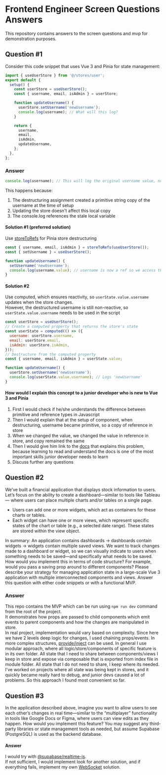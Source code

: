 # Frontend Engineer Screen Questions Answers

This repository contains answers to the screen questions and mvp for demonstration purposes.

## Question #1

Consider this code snippet that uses Vue 3 and Pinia for state management:

```javascript
import { useUserStore } from '@/stores/user';
export default {
  setup() {
    const userStore = useUserStore();
    const { username, email, isAdmin } = userStore;

    function updateUsername() {
      userStore.setUsername('newUsername');
      console.log(username); // What will this log?
    }

    return {
      username,
      email,
      isAdmin,
      updateUsername,
    };
  },
};
```

### Answer

```javascript
console.log(username); // This will log the original username value, not 'newUsername'
```

This happens because:

1. The destructuring assignment created a primitive string copy of the username at the time of setup
1. Updating the store doesn't affect this local copy
1. The console.log references the stale local variable

#### Solution #1 (preferred solution)

Use [storeToRefs](https://pinia.vuejs.org/core-concepts/#Destructuring-from-a-Store) for Pinia store destructuring

```javascript
const { username, email, isAdmin } = storeToRefs(useUserStore());
const { setUsername } = useUserStore();

function updateUsername() {
  setUsername('newUsername');
  console.log(username.value); // username is now a ref so we access the value with .value
}
```

#### Solution #2

Use computed, which ensures reactivity, so `userState.value.username` updates when the store changes.  
However, the destructured username is still non-reactive, so `userState.value.username` needs to be used in the script

```javascript
const userStore = useUserStore();
// Create a computed property that returns the store's state
const userState = computed(() => ({
  username: userStore.username,
  email: userStore.email,
  isAdmin: userStore.isAdmin,
}));
// Destructure from the computed property
const { username, email, isAdmin } = userState.value;

function updateUsername() {
  userStore.setUsername('newUsername');
  console.log(userState.value.username); // Logs 'newUsername'
}
```

#### How would I explain this concept to a junior developer who is new to Vue 3 and Pinia

1. First I would check if he/she understands the difference between primitive and reference types in Javascript
1. Then I would explain that at the setup of component, when destructuring, username became primitive, so a copy of reference in store
1. When we changed the value, we changed the value in reference in store, and copy remained the same
1. Then I would give him link to the [docs](https://pinia.vuejs.org/core-concepts/#Destructuring-from-a-Store) that explains this problem, because learning to read and understand the docs is one of the most important skills junior developer needs to learn
1. Discuss further any questions


## Question #2
Weʼve built a financial application that displays stock information to users.
Letʼs focus on the ability to create a dashboard—similar to tools like Tableau—
where users can place multiple charts and/or tables on a single page.
* Users can add one or more widgets, which act as containers for these charts 
or tables.
* Each widget can have one or more views, which represent specific states of 
the chart or table (e.g., a selected date range). These states are stored within 
the view object.

In summary:
An application contains dashboards → dashboards contain widgets → widgets contain multiple saved views.
We want to track changes made to a dashboard or widget, so we can visually indicate to users when something needs to be saved—and specifically what needs to be saved.
How would you implement this in terms of code structure? For example, would you pass a saving prop around to different components?
Please describe your strategy for managing application state in a large-scale Vue 3 application with multiple interconnected components and views.
Answer this question with either code snippets or with a functional MVP.

### Answer
This repo contains the MVP which can be run using `npm run dev` command from the root of the project.  
It demonstrates how props are passed to child components which emit events to parent components and how the changes are manipulated in store.  
In real project, implementation would vary based on complexity. Since here we have 2 levels deep logic for changes, I used chaining props/events. In more complex structures, [provide/inject](https://vuejs.org/guide/components/provide-inject) can be used.
In general I use modular approach, where all logic/store/components of specific feature is in its own folder. All state that I need to share between components/views I keep in store and expose via composable that is exported from index file in module folder. All state that I do not need to share, I keep where its needed. I've worked on projects where all state was being kept in stores, and it quickly became really hard to debug, and junior devs caused a lot of problems. So this approach I found most convenient so far.

## Question #3

In the application described above, imagine you want to allow users to see each 
otherʼs changes in real time—similar to the “multiplayerˮ functionality in tools like 
Google Docs or Figma, where users can view edits as they happen.
How would you implement this feature? You may suggest any third-party libraries 
or state management tools as needed, but assume Supabase PostgreSQL is 
used as the backend database.

#### Answer
I would try with [@supabase/realtime-js](https://www.npmjs.com/package/@supabase/realtime-js).  
If not sufficient, I would implement look for another solution, and if everything fails, implement my own [WebSocket](https://developer.mozilla.org/en-US/docs/Web/API/WebSocket) solution.  